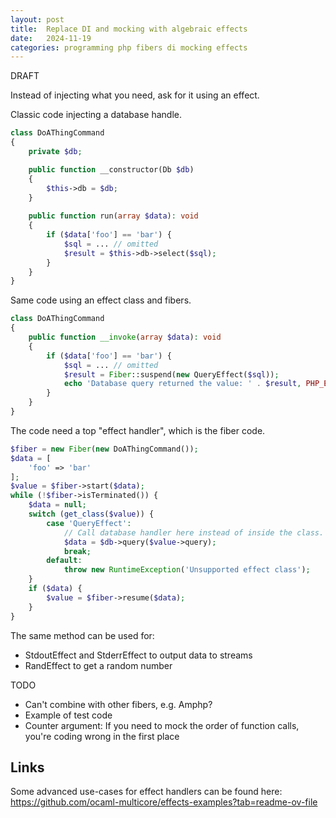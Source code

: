 ```yaml
---
layout: post
title:  Replace DI and mocking with algebraic effects
date:   2024-11-19
categories: programming php fibers di mocking effects
---
```


DRAFT

Instead of injecting what you need, ask for it using an effect.

Classic code injecting a database handle.

```php
class DoAThingCommand
{
    private $db;

    public function __constructor(Db $db)
    {
        $this->db = $db;
    }
    
    public function run(array $data): void
    {
        if ($data['foo'] == 'bar') {
            $sql = ... // omitted
            $result = $this->db->select($sql);
        }
    }
}
```

Same code using an effect class and fibers.

```php
class DoAThingCommand
{
    public function __invoke(array $data): void
    {
        if ($data['foo'] == 'bar') {
            $sql = ... // omitted
            $result = Fiber::suspend(new QueryEffect($sql));
            echo 'Database query returned the value: ' . $result, PHP_EOL;
        }
    }
}

```

The code need a top "effect handler", which is the fiber code.

```php
$fiber = new Fiber(new DoAThingCommand());
$data = [
    'foo' => 'bar'
];
$value = $fiber->start($data);
while (!$fiber->isTerminated()) {
    $data = null;
    switch (get_class($value)) {
        case 'QueryEffect':
            // Call database handler here instead of inside the class.
            $data = $db->query($value->query);
            break;
        default:
            throw new RuntimeException('Unsupported effect class');
    }
    if ($data) {
        $value = $fiber->resume($data);
    }
}
```

The same method can be used for:

* StdoutEffect and StderrEffect to output data to streams
* RandEffect to get a random number

TODO

* Can't combine with other fibers, e.g. Amphp?
* Example of test code
* Counter argument: If you need to mock the order of function calls, you're coding wrong in the first place

## Links

Some advanced use-cases for effect handlers can be found here: https://github.com/ocaml-multicore/effects-examples?tab=readme-ov-file
